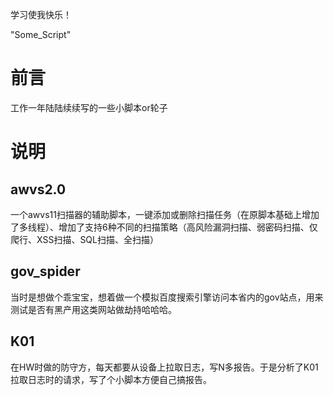 学习使我快乐！

"Some_Script" 
# 前言
工作一年陆陆续续写的一些小脚本or轮子
# 说明

## awvs2.0
一个awvs11扫描器的辅助脚本，一键添加或删除扫描任务（在原脚本基础上增加了多线程）、增加了支持6种不同的扫描策略（高风险漏洞扫描、弱密码扫描、仅爬行、XSS扫描、SQL扫描、全扫描）

## gov_spider
当时是想做个乖宝宝，想着做一个模拟百度搜索引擎访问本省内的gov站点，用来测试是否有黑产用这类网站做劫持哈哈哈。
## K01 
在HW时做的防守方，每天都要从设备上拉取日志，写N多报告。于是分析了K01拉取日志时的请求，写了个小脚本方便自己搞报告。
